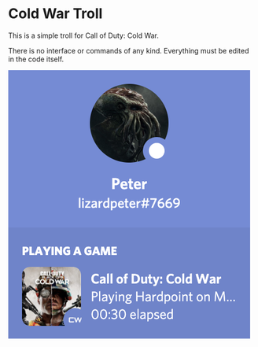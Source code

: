# Cold War Troll

This is a simple troll for Call of Duty: Cold War.

There is no interface or commands of any kind. Everything must be edited in the code itself.

![Discord Example](https://github.com/lizardpeter/rich/blob/bocw/images/rich-bocw.png)
